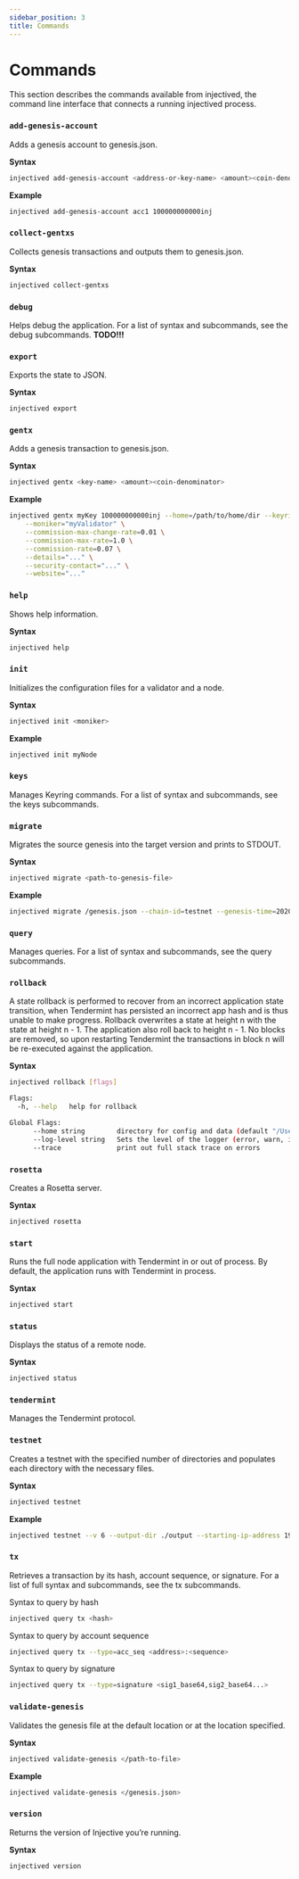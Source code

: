 ```yaml
---
sidebar_position: 3
title: Commands
---
```


# Commands

This section describes the commands available from injectived, the command line interface that connects a running injectived process.

### `add-genesis-account`

Adds a genesis account to genesis.json.

**Syntax**

```bash
injectived add-genesis-account <address-or-key-name> <amount><coin-denominator>
```

**Example**
```bash
injectived add-genesis-account acc1 100000000000inj
```

### `collect-gentxs`

Collects genesis transactions and outputs them to genesis.json.

**Syntax**

```bash
injectived collect-gentxs
```

### `debug`

Helps debug the application. For a list of syntax and subcommands, see the debug subcommands. **TODO!!!**

### `export`

Exports the state to JSON.

**Syntax**
```bash
injectived export
```

### `gentx`

Adds a genesis transaction to genesis.json.

**Syntax**

```bash
injectived gentx <key-name> <amount><coin-denominator>
```

**Example**

```bash
injectived gentx myKey 100000000000inj --home=/path/to/home/dir --keyring-backend=os --chain-id=test-chain-1 \
    --moniker="myValidator" \
    --commission-max-change-rate=0.01 \
    --commission-max-rate=1.0 \
    --commission-rate=0.07 \
    --details="..." \
    --security-contact="..." \
    --website="..."
```

### `help`

Shows help information.

**Syntax**

```bash
injectived help
```

### `init`

Initializes the configuration files for a validator and a node.

**Syntax**

```bash
injectived init <moniker>
```

**Example**

```bash
injectived init myNode
```

### `keys`

Manages Keyring commands. For a list of syntax and subcommands, see the keys subcommands.

### `migrate`

Migrates the source genesis into the target version and prints to STDOUT.

**Syntax**

```bash
injectived migrate <path-to-genesis-file>
```
**Example**

```bash
injectived migrate /genesis.json --chain-id=testnet --genesis-time=2020-04-19T17:00:00Z --initial-height=4000
```

### `query`

Manages queries. For a list of syntax and subcommands, see the query subcommands.

### `rollback`

A state rollback is performed to recover from an incorrect application state transition,
when Tendermint has persisted an incorrect app hash and is thus unable to make
progress. Rollback overwrites a state at height n with the state at height n - 1.
The application also roll back to height n - 1. No blocks are removed, so upon
restarting Tendermint the transactions in block n will be re-executed against the
application.

**Syntax**

```bash
injectived rollback [flags]

Flags:
  -h, --help   help for rollback

Global Flags:
      --home string        directory for config and data (default "/Users/dearkane/.injectived")
      --log-level string   Sets the level of the logger (error, warn, info, debug | or <module>:<level>) (default "info")
      --trace              print out full stack trace on errors

```

### `rosetta`
Creates a Rosetta server.

**Syntax**

```bash
injectived rosetta
```

### `start`

Runs the full node application with Tendermint in or out of process. By default, the application runs with Tendermint in process.

**Syntax**

```bash
injectived start
```

### `status`

Displays the status of a remote node.

**Syntax**

```bash
injectived status
```

### `tendermint`
Manages the Tendermint protocol.

### `testnet`
Creates a testnet with the specified number of directories and populates each directory with the necessary files.

**Syntax**

```bash
injectived testnet
```

**Example**

```bash
injectived testnet --v 6 --output-dir ./output --starting-ip-address 192.168.10.2
```

### `tx`

Retrieves a transaction by its hash, account sequence, or signature. For a list of full syntax and subcommands, see the tx subcommands.

Syntax to query by hash

```bash
injectived query tx <hash>
```

Syntax to query by account sequence

```bash
injectived query tx --type=acc_seq <address>:<sequence>
```

Syntax to query by signature

```bash
injectived query tx --type=signature <sig1_base64,sig2_base64...>
```
<!--
### `txs`

Retrieves transactions that match the specified events where results are paginated.

**Syntax**

```
injectived query txs --events '<event>' --page <page-number> --limit <number-of-results>
```

**Example**

```
injectived query txs --events 'message.sender=cosmos1...&message.action=withdraw_delegator_reward' --page 1 --limit 30
```
-->
<!--
### `unsafe-reset-all`

Resets the blockchain database, removes address book files, and resets data/priv_validator_state.json to the genesis state.

**Syntax**

```
injectived unsafe-reset-all
```
-->

### `validate-genesis`

Validates the genesis file at the default location or at the location specified.

**Syntax**

```bash
injectived validate-genesis </path-to-file>
```

**Example**

```bash
injectived validate-genesis </genesis.json>
```

### `version`

Returns the version of Injective you’re running.

**Syntax**

```bash
injectived version
```
